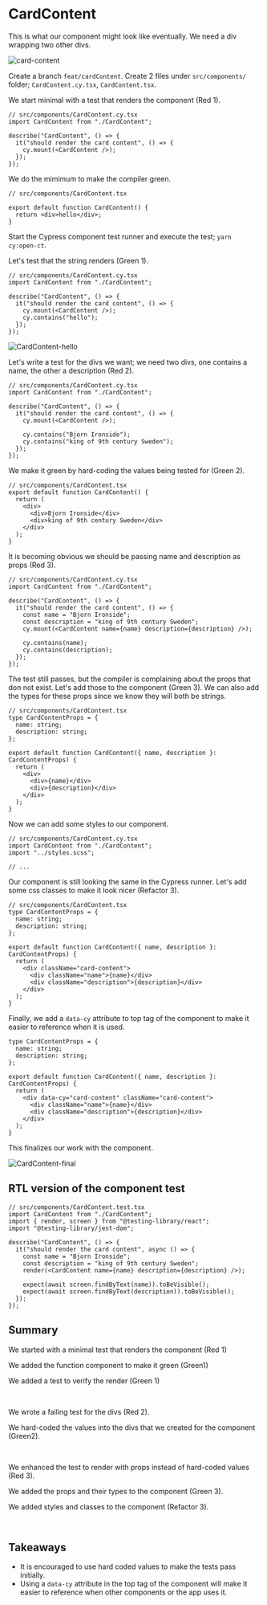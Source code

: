 # CardContent

This is what our component might look like eventually. We need a div wrapping two other divs.

![card-content](../img/card-content.png)

Create a branch `feat/cardContent`. Create 2 files under `src/components/` folder; `CardContent.cy.tsx`, `CardContent.tsx`.

We start minimal with a test that renders the component (Red 1).

```tsx
// src/components/CardContent.cy.tsx
import CardContent from "./CardContent";

describe("CardContent", () => {
  it("should render the card content", () => {
    cy.mount(<CardContent />);
  });
});
```

We do the mimimum to make the compiler green.

```tsx
// src/components/CardContent.tsx

export default function CardContent() {
  return <div>hello</div>;
}
```

Start the Cypress component test runner and execute the test; `yarn cy:open-ct`.

Let's test that the string renders (Green 1).

```tsx
// src/components/CardContent.cy.tsx
import CardContent from "./CardContent";

describe("CardContent", () => {
  it("should render the card content", () => {
    cy.mount(<CardContent />);
    cy.contains("hello");
  });
});
```

![CardContent-hello](../img/CardContent-hello.png)

Let's write a test for the divs we want; we need two divs, one contains a name, the other a description (Red 2).

```tsx
// src/components/CardContent.cy.tsx
import CardContent from "./CardContent";

describe("CardContent", () => {
  it("should render the card content", () => {
    cy.mount(<CardContent />);

    cy.contains("Bjorn Ironside");
    cy.contains("king of 9th century Sweden");
  });
});
```

We make it green by hard-coding the values being tested for (Green 2).

```tsx
// src/components/CardContent.tsx
export default function CardContent() {
  return (
    <div>
      <div>Bjorn Ironside</div>
      <div>king of 9th century Sweden</div>
    </div>
  );
}
```

It is becoming obvious we should be passing name and description as props (Red 3).

```tsx
// src/components/CardContent.cy.tsx
import CardContent from "./CardContent";

describe("CardContent", () => {
  it("should render the card content", () => {
    const name = "Bjorn Ironside";
    const description = "king of 9th century Sweden";
    cy.mount(<CardContent name={name} description={description} />);

    cy.contains(name);
    cy.contains(description);
  });
});
```

The test still passes, but the compiler is complaining about the props that don not exist. Let's add those to the component (Green 3). We can also add the types for these props since we know they will both be strings.

```tsx
// src/components/CardContent.tsx
type CardContentProps = {
  name: string;
  description: string;
};

export default function CardContent({ name, description }: CardContentProps) {
  return (
    <div>
      <div>{name}</div>
      <div>{description}</div>
    </div>
  );
}
```

Now we can add some styles to our component.

```tsx
// src/components/CardContent.cy.tsx
import CardContent from "./CardContent";
import "../styles.scss";

// ...
```

Our component is still looking the same in the Cypress runner. Let's add some css classes to make it look nicer (Refactor 3).

```tsx
// src/components/CardContent.tsx
type CardContentProps = {
  name: string;
  description: string;
};

export default function CardContent({ name, description }: CardContentProps) {
  return (
    <div className="card-content">
      <div className="name">{name}</div>
      <div className="description">{description}</div>
    </div>
  );
}
```

Finally, we add a `data-cy` attribute to top tag of the component to make it easier to reference when it is used.

```tsx
type CardContentProps = {
  name: string;
  description: string;
};

export default function CardContent({ name, description }: CardContentProps) {
  return (
    <div data-cy="card-content" className="card-content">
      <div className="name">{name}</div>
      <div className="description">{description}</div>
    </div>
  );
}
```

This finalizes our work with the component.

![CardContent-final](../img/CardContent-final.png)

## RTL version of the component test

```tsx
// src/components/CardContent.test.tsx
import CardContent from "./CardContent";
import { render, screen } from "@testing-library/react";
import "@testing-library/jest-dom";

describe("CardContent", () => {
  it("should render the card content", async () => {
    const name = "Bjorn Ironside";
    const description = "king of 9th century Sweden";
    render(<CardContent name={name} description={description} />);

    expect(await screen.findByText(name)).toBeVisible();
    expect(await screen.findByText(description)).toBeVisible();
  });
});
```

## Summary

We started with a minimal test that renders the component (Red 1)

We added the function component to make it green (Green1)

We added a test to verify the render (Green 1)

</br>

We wrote a failing test for the divs (Red 2).

We hard-coded the values into the divs that we created for the component (Green2).

</br>

We enhanced the test to render with props instead of hard-coded values (Red 3).

We added the props and their types to the component (Green 3).

We added styles and classes to the component (Refactor 3).

</br>

## Takeaways

- It is encouraged to use hard coded values to make the tests pass initially.
- Using a `data-cy` attribute in the top tag of the component will make it easier to reference when other components or the app uses it.

